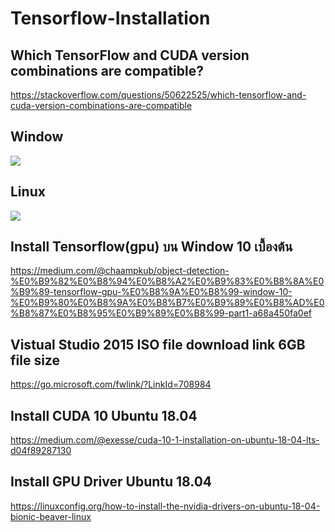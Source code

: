 # Tensorflow-Installation
## Which TensorFlow and CUDA version combinations are compatible?
https://stackoverflow.com/questions/50622525/which-tensorflow-and-cuda-version-combinations-are-compatible
## Window
![](https://i.stack.imgur.com/dOZtR.png)
## Linux
![](https://i.stack.imgur.com/Laiii.png)

## Install Tensorflow(gpu) บน Window 10 เบื้องต้น
https://medium.com/@chaampkub/object-detection-%E0%B9%82%E0%B8%94%E0%B8%A2%E0%B9%83%E0%B8%8A%E0%B9%89-tensorflow-gpu-%E0%B8%9A%E0%B8%99-window-10-%E0%B9%80%E0%B8%9A%E0%B8%B7%E0%B9%89%E0%B8%AD%E0%B8%87%E0%B8%95%E0%B9%89%E0%B8%99-part1-a68a450fa0ef

## Vistual Studio 2015 ISO file download link 6GB file size
https://go.microsoft.com/fwlink/?LinkId=708984

## Install CUDA 10 Ubuntu 18.04
https://medium.com/@exesse/cuda-10-1-installation-on-ubuntu-18-04-lts-d04f89287130

## Install GPU Driver Ubuntu 18.04
https://linuxconfig.org/how-to-install-the-nvidia-drivers-on-ubuntu-18-04-bionic-beaver-linux
